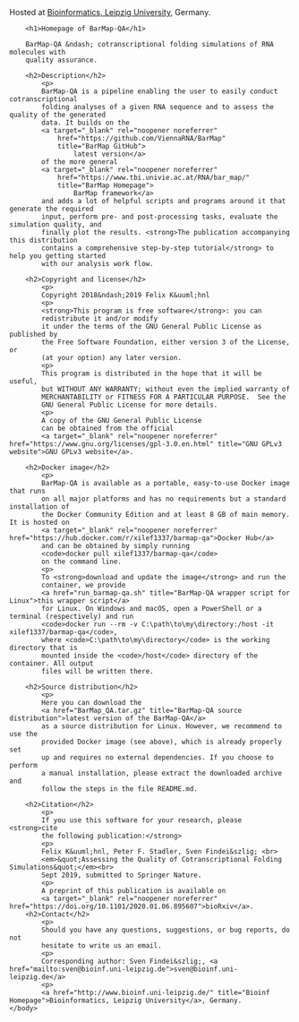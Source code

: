 <!DOCTYPE html>
<html>
    <head>
        <meta charset="utf-8">
        <title>BarMap-QA - Cotranscriptional Folding Simulation</title>
        <link rel="stylesheet" href="style.css">
    </head>
    <body>
        Hosted at <a href="http://www.bioinf.uni-leipzig.de/" title="Bioinf Homepage">Bioinformatics, Leipzig University</a>, Germany.

        <h1>Homepage of BarMap-QA</h1>

        BarMap-QA &ndash; cotranscriptional folding simulations of RNA molecules with
        quality assurance.

        <h2>Description</h2>
            <p>
            BarMap-QA is a pipeline enabling the user to easily conduct cotranscriptional
            folding analyses of a given RNA sequence and to assess the quality of the generated
            data. It builds on the
            <a target="_blank" rel="noopener noreferrer"
                href="https://github.com/ViennaRNA/BarMap"
                title="BarMap GitHub">
                    latest version</a>
            of the more general
            <a target="_blank" rel="noopener noreferrer"
                href="https://www.tbi.univie.ac.at/RNA/bar_map/"
                title="BarMap Homepage">
                    BarMap framework</a>
            and adds a lot of helpful scripts and programs around it that generate the required
            input, perform pre- and post-processing tasks, evaluate the simulation quality, and
            finally plot the results. <strong>The publication accompanying this distribution
            contains a comprehensive step-by-step tutorial</strong> to help you getting started
            with our analysis work flow.

        <h2>Copyright and license</h2>
            <p>
            Copyright 2018&ndash;2019 Felix K&uuml;hnl
            <p>
            <strong>This program is free software</strong>: you can
            redistribute it and/or modify
            it under the terms of the GNU General Public License as published by
            the Free Software Foundation, either version 3 of the License, or
            (at your option) any later version.
            <p>
            This program is distributed in the hope that it will be useful,
            but WITHOUT ANY WARRANTY; without even the implied warranty of
            MERCHANTABILITY or FITNESS FOR A PARTICULAR PURPOSE.  See the
            GNU General Public License for more details.
            <p>
            A copy of the GNU General Public License
            can be obtained from the official
            <a target="_blank" rel="noopener noreferrer" href="https://www.gnu.org/licenses/gpl-3.0.en.html" title="GNU GPLv3 website">GNU GPLv3 website</a>.

        <h2>Docker image</h2>
            <p>
            BarMap-QA is available as a portable, easy-to-use Docker image that runs
            on all major platforms and has no requirements but a standard installation of
            the Docker Community Edition and at least 8 GB of main memory. It is hosted on
            <a target="_blank" rel="noopener noreferrer" href="https://hub.docker.com/r/xilef1337/barmap-qa">Docker Hub</a>
            and can be obtained by simply running
            <code>docker pull xilef1337/barmap-qa</code>
            on the command line.
            <p>
            To <strong>download and update the image</strong> and run the
            container, we provide
            <a href="run_barmap-qa.sh" title="BarMap-QA wrapper script for Linux">this wrapper script</a>
            for Linux. On Windows and macOS, open a PowerShell or a terminal (respectively) and run
            <code>docker run --rm -v C:\path\to\my\directory:/host -it xilef1337/barmap-qa</code>,
            where <code>C:\path\to\my\directory</code> is the working directory that is
            mounted inside the <code>/host</code> directory of the container. All output
            files will be written there.

        <h2>Source distribution</h2>
            <p>
            Here you can download the
            <a href="BarMap_QA.tar.gz" title="BarMap-QA source distribution">latest version of the BarMap-QA</a>
            as a source distribution for Linux. However, we recommend to use the
            provided Docker image (see above), which is already properly set
            up and requires no external dependencies. If you choose to perform
            a manual installation, please extract the downloaded archive and
            follow the steps in the file README.md.

        <h2>Citation</h2>
            <p>
            If you use this software for your research, please <strong>cite
            the following publication:</strong>
            <p>
            Felix K&uuml;hnl, Peter F. Stadler, Sven Findei&szlig; <br>
            <em>&quot;Assessing the Quality of Cotranscriptional Folding Simulations&quot;</em><br>
            Sept 2019, submitted to Springer Nature.
            <p>
            A preprint of this publication is available on
            <a target="_blank" rel="noopener noreferrer" href="https://doi.org/10.1101/2020.01.06.895607">bioRxiv</a>.
        <h2>Contact</h2>
            <p>
            Should you have any questions, suggestions, or bug reports, do not
            hesitate to write us an email.
            <p>
            Corresponding author: Sven Findei&szlig;, <a href="mailto:sven@bioinf.uni-leipzig.de">sven@bioinf.uni-leipzig.de</a>
            <p>
            <a href="http://www.bioinf.uni-leipzig.de/" title="Bioinf Homepage">Bioinformatics, Leipzig University</a>, Germany.
    </body>
</html>

